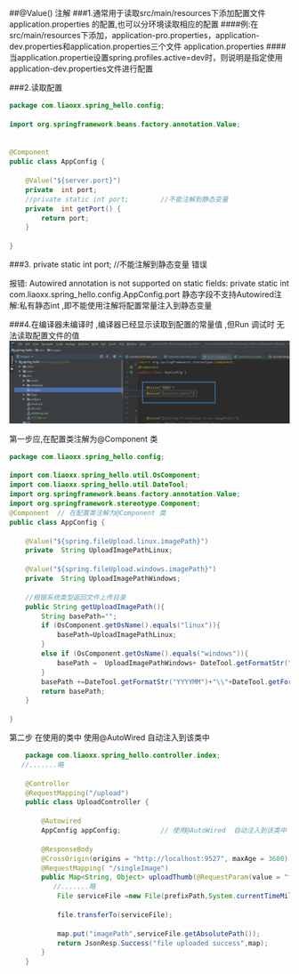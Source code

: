 ##@Value()  注解
###1.通常用于读取src/main/resources下添加配置文件application.properties 的配置,也可以分环境读取相应的配置
####例:在src/main/resources下添加，application-pro.properties，application-dev.properties和application.properties三个文件 application.properties
####当application.propertie设置spring.profiles.active=dev时，则说明是指定使用application-dev.properties文件进行配置


###2.读取配置
````java
package com.liaoxx.spring_hello.config;
    
import org.springframework.beans.factory.annotation.Value;

    
@Component
public class AppConfig {
        
    @Value("${server.port}")
    private  int port;    
    //private static int port;        //不能注解到静态变量
    private  int getPort() {
        return port;
    }
        
}

````
###3.    private static int port;        //不能注解到静态变量  错误

报错: Autowired annotation is not supported on static fields: private static int com.liaoxx.spring_hello.config.AppConfig.port
静态字段不支持Autowired注解:私有静态int  ,即不能使用注解将配置常量注入到静态变量


###4.在编译器未编译时 ,编译器已经显示读取到配置的常量值 ,但Run 调试时 无法读取配置文件的值
![Value_04](./../doc/images/Value_04.png)



第一步应,在配置类注解为@Component 类


```java
package com.liaoxx.spring_hello.config;

import com.liaoxx.spring_hello.util.OsComponent;
import com.liaoxx.spring_hello.util.DateTool;
import org.springframework.beans.factory.annotation.Value;
import org.springframework.stereotype.Component;
@Component  // 在配置类注解为@Component 类
public class AppConfig {

    @Value("${spring.fileUpload.linux.imagePath}")
    private  String UploadImagePathLinux;

    @Value("${spring.fileUpload.windows.imagePath}")
    private  String UploadImagePathWindows;

    //根据系统类型返回文件上传目录
    public String getUploadImagePath(){
        String basePath="";
        if (OsComponent.getOsName().equals("linux")){
            basePath=UploadImagePathLinux;
        }
        else if (OsComponent.getOsName().equals("windows")){
            basePath =  UploadImagePathWindows+ DateTool.getFormatStr("YYYYMM")+"\\"+DateTool.getFormatStr("dd")+"\\";
        }
        basePath +=DateTool.getFormatStr("YYYYMM")+"\\"+DateTool.getFormatStr("dd")+"\\";
        return basePath;
    }

}
```




第二步  在使用的类中  使用@AutoWired  自动注入到该类中
```java
    package com.liaoxx.spring_hello.controller.index;
   //.......略
    
    @Controller
    @RequestMapping("/upload")  
    public class UploadController {
       
        @Autowired
        AppConfig appConfig;          // 使用@AutoWired  自动注入到该类中      
    
        @ResponseBody
        @CrossOrigin(origins = "http://localhost:9527", maxAge = 3600)
        @RequestMapping( "/singleImage")
        public Map<String, Object> uploadThumb(@RequestParam(value = "file") MultipartFile file) throws IOException, NoSuchAlgorithmException {
           //.......略
            File serviceFile =new File(prefixPath,System.currentTimeMillis()+suffixName);
           
            file.transferTo(serviceFile);
           
            map.put("imagePath",serviceFile.getAbsolutePath());
            return JsonResp.Success("file uploaded success",map);
        }
    }

```

